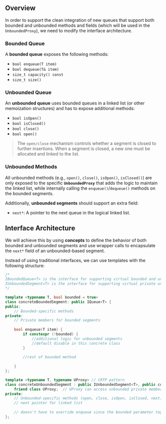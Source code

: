 
## Overview

In order to support the clean integration of new queues that support both bounded and unbounded methods and fields (which will be used in the `UnboundedProxy`), we need to modify the interface architecture.

### Bounded Queue
A **bounded queue** exposes the following methods:

- `bool enqueue(T item)`
- `bool dequeue(T& item)`
- `size_t capacity() const`
- `size_t size()`

### Unbounded Queue
An **unbounded queue** uses bounded queues in a linked list (or other memoization structures) and has to expose additional methods:

- `bool isOpen()`
- `bool isClosed()`
- `bool close()`
- `bool open()`

> The `open/close` mechanism controls whether a segment is closed to further insertions. When a segment is closed, a new one must be allocated and linked to the list.

### Unbounded Methods
All unbounded methods (e.g., `open()`, `close()`, `isOpen()`, `isClosed()`) are only exposed to the specific **`UnboundedProxy`** that adds the logic to maintain the linked list, while internally calling the `enqueue()`/`dequeue()` methods on the bounded segments.

Additionally, **unbounded segments** should support an extra field:

- `next*`: A pointer to the next queue in the logical linked list.

## Interface Architecture

We will achieve this by using **concepts** to define the behavior of both bounded and unbounded segments and use wrapper calls to encapsulate the `next*` field of an unbounded-based segment.

Instead of using traditional interfaces, we can use templates with the following structure:

```cpp
/*
IBoundedQueue<T> is the interface for supporting virtual bounded and unbounded proxy methods.
IUnboundedSegment<T> is the interface for supporting virtual private unbounded segment methods.
*/

template <typename T, bool bounded = true>
class concreteBoundedSegment: public IQueue<T> {
public:
    // Bounded-specific methods
private:
    // Private members for bounded segments
    
    bool enqueue(T item) {
	    if constexpr (!bounded) {
		    //additional logic for unbounded segments
		    //default disable in this concrete class
	    }
	    
	    //rest of bounded method
    
    }
};

template <typename T, typename UProxy> // CRTP pattern
class concreteUnboundedSegment : public IUnboundedSegment<T>, public concreteBoundedSegment<T, false> {
    friend class UProxy;  // UProxy can access unbounded private members
private:
    // Unbounded-specific methods (open, close, isOpen, isClosed, next)
    // next pointer for linked list
    
    // doesn't have to override enqueue since the bounded parameter toggles the behaviour
};
